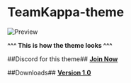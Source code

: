 # TeamKappa-theme

![Preview](http://i.imgur.com/Je9BLcp.jpg)

**^^^ This is how the theme looks ^^^**

##Discord for this theme##
**[Join Now](https://discordapp.com/invite/0yE9HoBlpr8dRdhe)**

##Downloads##
[**Version 1.0**](https://github.com//Dddsasul/TeamKappa-theme/blob/master/TeamKappa.theme.rar?raw=true)
